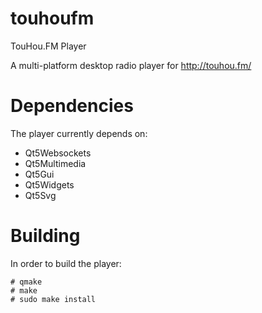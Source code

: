 # touhoufm
TouHou.FM Player

A multi-platform desktop radio player for http://touhou.fm/

# Dependencies
The player currently depends on:

- Qt5Websockets
- Qt5Multimedia
- Qt5Gui
- Qt5Widgets
- Qt5Svg

# Building
In order to build the player:

    
    # qmake
    # make
    # sudo make install
